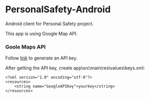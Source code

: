 ﻿# PersonalSafety-Android

Android client for Personal Safety project.

This app is using Google Map API. 

### Goole Maps API
Follow [link](https://developers.google.com/maps/documentation/android-sdk/signup) to generate an API key.

After getting the API key, create app\src\main\res\values\keys.xml:
~~~
<?xml version="1.0" encoding="utf-8"?>
<resources>
    <string name="GoogleAPIKey">yourkey</string>
</resources>
~~~




